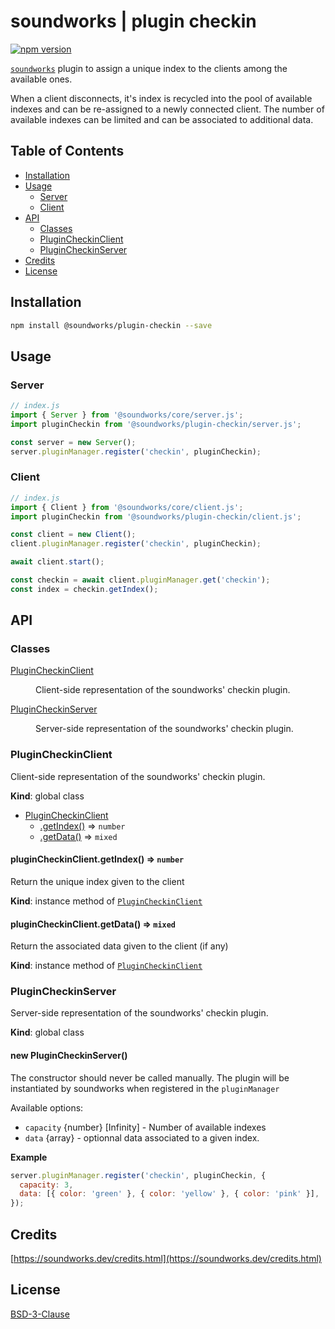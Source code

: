 # soundworks | plugin checkin

[![npm version](https://badge.fury.io/js/@soundworks%2Fplugin-checkin.svg)](https://badge.fury.io/js/@soundworks%2Fplugin-checkin)

[`soundworks`](https://soundworks.dev) plugin to assign a unique index to the clients among the available ones. 

When a client disconnects, it's index is recycled into the pool of available indexes and can be re-assigned to a newly connected client. The number of available indexes can be limited and can be associated to additional data.

## Table of Contents

<!-- toc -->

- [Installation](#installation)
- [Usage](#usage)
  * [Server](#server)
  * [Client](#client)
- [API](#api)
  * [Classes](#classes)
  * [PluginCheckinClient](#plugincheckinclient)
  * [PluginCheckinServer](#plugincheckinserver)
- [Credits](#credits)
- [License](#license)

<!-- tocstop -->

## Installation

```sh
npm install @soundworks/plugin-checkin --save
```

## Usage

### Server

```js
// index.js
import { Server } from '@soundworks/core/server.js';
import pluginCheckin from '@soundworks/plugin-checkin/server.js';

const server = new Server();
server.pluginManager.register('checkin', pluginCheckin);
```

### Client

```js
// index.js
import { Client } from '@soundworks/core/client.js';
import pluginCheckin from '@soundworks/plugin-checkin/client.js';

const client = new Client();
client.pluginManager.register('checkin', pluginCheckin);

await client.start();

const checkin = await client.pluginManager.get('checkin');
const index = checkin.getIndex();
```

## API

<!-- api -->

### Classes

<dl>
<dt><a href="#PluginCheckinClient">PluginCheckinClient</a></dt>
<dd><p>Client-side representation of the soundworks&#39; checkin plugin.</p>
</dd>
<dt><a href="#PluginCheckinServer">PluginCheckinServer</a></dt>
<dd><p>Server-side representation of the soundworks&#39; checkin plugin.</p>
</dd>
</dl>

<a name="PluginCheckinClient"></a>

### PluginCheckinClient
Client-side representation of the soundworks' checkin plugin.

**Kind**: global class  

* [PluginCheckinClient](#PluginCheckinClient)
    * [.getIndex()](#PluginCheckinClient+getIndex) ⇒ <code>number</code>
    * [.getData()](#PluginCheckinClient+getData) ⇒ <code>mixed</code>

<a name="PluginCheckinClient+getIndex"></a>

#### pluginCheckinClient.getIndex() ⇒ <code>number</code>
Return the unique index given to the client

**Kind**: instance method of [<code>PluginCheckinClient</code>](#PluginCheckinClient)  
<a name="PluginCheckinClient+getData"></a>

#### pluginCheckinClient.getData() ⇒ <code>mixed</code>
Return the associated data given to the client (if any)

**Kind**: instance method of [<code>PluginCheckinClient</code>](#PluginCheckinClient)  
<a name="PluginCheckinServer"></a>

### PluginCheckinServer
Server-side representation of the soundworks' checkin plugin.

**Kind**: global class  
<a name="new_PluginCheckinServer_new"></a>

#### new PluginCheckinServer()
The constructor should never be called manually. The plugin will be
instantiated by soundworks when registered in the `pluginManager`

Available options:
- `capacity` {number} [Infinity] - Number of available indexes
- `data` {array} - optionnal data associated to a given index.

**Example**  
```js
server.pluginManager.register('checkin', pluginCheckin, {
  capacity: 3,
  data: [{ color: 'green' }, { color: 'yellow' }, { color: 'pink' }],
});
```

<!-- apistop -->

## Credits

[https://soundworks.dev/credits.html](https://soundworks.dev/credits.html)

## License

[BSD-3-Clause](./LICENSE)
